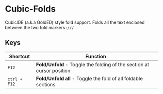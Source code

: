 Cubic-Folds
============
CubicIDE (a.k.a GoldED) style fold support.
Folds all the text enclosed between the two fold markers :`///`

## Keys
| Shortcut      | Function                                                                   |
| ------------- | -------------------------------------------------------------------------- |
| `F12`         | **Fold/Unfold**     - Toggle the folding of the section at cursor position |
| `ctrl + F12`  | **Fold/Unfold all** - Toggle the fold of all foldable sections             |
